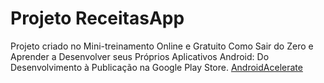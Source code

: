 # Projeto ReceitasApp
Projeto criado no Mini-treinamento Online e Gratuito Como Sair do Zero e Aprender a Desenvolver seus Próprios Aplicativos Android: Do Desenvolvimento à Publicação na Google Play Store. 
[AndroidAcelerate](https://www.androidaccelerate.com.br/)